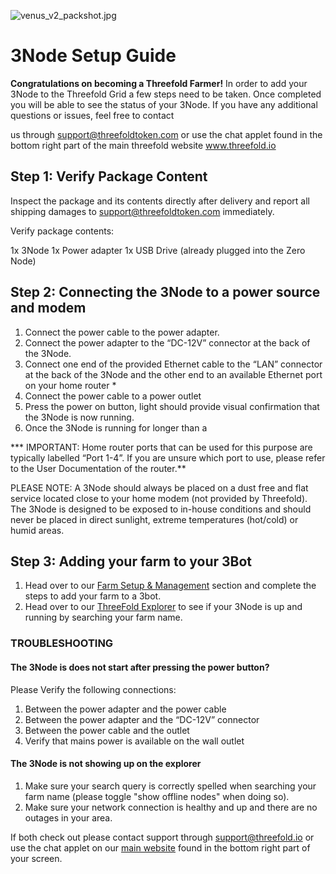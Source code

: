 ![venus_v2_packshot.jpg](venus_v2_packshot.jpg)

# 3Node Setup Guide

**Congratulations on becoming a Threefold Farmer!**
In order to add your 3Node to the Threefold Grid a few steps
need to be taken. Once completed you will be able to see the status of your 3Node. If you have any additional questions or issues, feel free to contact

us through support@threefoldtoken.com or use the chat applet found in the bottom right part of the main threefold website www.threefold.io

## Step 1: Verify Package Content

Inspect the package and its contents directly after delivery and report all shipping damages to support@threefoldtoken.com immediately.

Verify package contents:

1x 3Node
1x Power adapter
1x USB Drive (already plugged into the Zero Node)

## Step 2: Connecting the 3Node to a power source and modem

1. Connect the power cable to the power adapter.
2. Connect the power adapter to the “DC-12V” connector at the back of the 3Node.
3. Connect one end of the provided Ethernet cable to the “LAN” connector at the back of the 3Node and the other end to an available Ethernet port on your home router *
4. Connect the power cable to a power outlet
5. Press the power on button, light should provide visual confirmation that the 3Node is now running.
6. Once the 3Node is running for longer than a 

*** IMPORTANT: Home router ports that can be used for this purpose are typically labelled “Port 1-4”. If you are unsure which port to use, please refer to the User Documentation of the router.**

PLEASE NOTE: A 3Node should always be placed on a dust free and flat service located close to your home modem (not provided by Threefold). The 3Node is designed to be exposed to in-house conditions and should never be placed in direct sunlight, extreme temperatures (hot/cold) or humid areas.

## Step 3: Adding your farm to your 3Bot

1. Head over to our [Farm Setup & Management](farm_management_intro.md) section and complete the steps to add your farm to a 3bot.
2. Head over to our [ThreeFold Explorer](https://explorer.grid.tf) to see if your 3Node is up and running by searching your farm name.

### TROUBLESHOOTING

#### The 3Node is does not start after pressing the power button?

Please Verify the following connections:

1. Between the power adapter and the power cable
2. Between the power adapter and the “DC-12V” connector
3. Between the power cable and the outlet
4. Verify that mains power is available on the wall outlet

#### The 3Node is not showing up on the explorer
1. Make sure your search query is correctly spelled when searching your farm name (please toggle "show offline nodes" when doing so).
2. Make sure your network connection is healthy and up and there are no outages in your area.

If both check out please contact support through [support@threefold.io](mailto:support@threefold.io) or use the chat applet on our [main website](https://threefold.io) found in the bottom right part of your screen.

